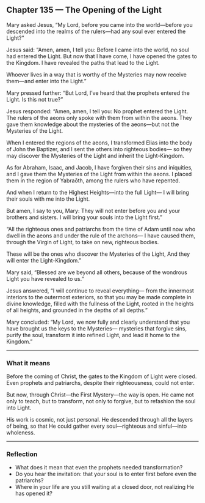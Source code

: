 ## Chapter 135 — The Opening of the Light

Mary asked Jesus, “My Lord, before you came into the world—before you descended into the realms of the rulers—had any soul ever entered the Light?”

Jesus said: “Amen, amen, I tell you: Before I came into the world, no soul had entered the Light. But now that I have come, I have opened the gates to the Kingdom. I have revealed the paths that lead to the Light.

Whoever lives in a way that is worthy of the Mysteries may now receive them—and enter into the Light.”

Mary pressed further: “But Lord, I’ve heard that the prophets entered the Light. Is this not true?”

Jesus responded: “Amen, amen, I tell you: No prophet entered the Light. The rulers of the aeons only spoke with them from within the aeons. They gave them knowledge about the mysteries of the aeons—but not the Mysteries of the Light.

When I entered the regions of the aeons, I transformed Elias into the body of John the Baptizer, and I sent the others into righteous bodies— so they may discover the Mysteries of the Light and inherit the Light-Kingdom.

As for Abraham, Isaac, and Jacob, I have forgiven their sins and iniquities, and I gave them the Mysteries of the Light from within the aeons. I placed them in the region of Yabraōth, among the rulers who have repented.

And when I return to the Highest Heights—into the full Light— I will bring their souls with me into the Light.

But amen, I say to you, Mary: They will not enter before you and your brothers and sisters.
I will bring your souls into the Light first.”

“All the righteous ones and patriarchs from the time of Adam until now who dwell in the aeons and under the rule of the archons— I have caused them, through the Virgin of Light, to take on new, righteous bodies.

These will be the ones who discover the Mysteries of the Light, And they will enter the Light-Kingdom.”

Mary said, “Blessed are we beyond all others, because of the wondrous Light you have revealed to us.”

Jesus answered, “I will continue to reveal everything— from the innermost interiors to the outermost exteriors, so that you may be made complete in divine knowledge, filled with the fullness of the Light, rooted in the heights of all heights, and grounded in the depths of all depths.”

Mary concluded: “My Lord, we now fully and clearly understand that you have brought us the keys to the Mysteries— mysteries that forgive sins, purify the soul,  transform it into refined Light, and lead it home to the Kingdom.”

---

### What it means

Before the coming of Christ, the gates to the Kingdom of Light were closed. Even prophets and patriarchs, despite their righteousness, could not enter.

But now, through Christ—the First Mystery—the way is open. He came not only to teach, but to transform, not only to forgive, but to refashion the soul into Light.

His work is cosmic, not just personal. He descended through all the layers of being, so that He could gather every soul—righteous and sinful—into wholeness.

---

### Reflection

- What does it mean that even the prophets needed transformation?
- Do you hear the invitation: that your soul is to enter first before even the patriarchs?
- Where in your life are you still waiting at a closed door, not realizing He has opened it?
